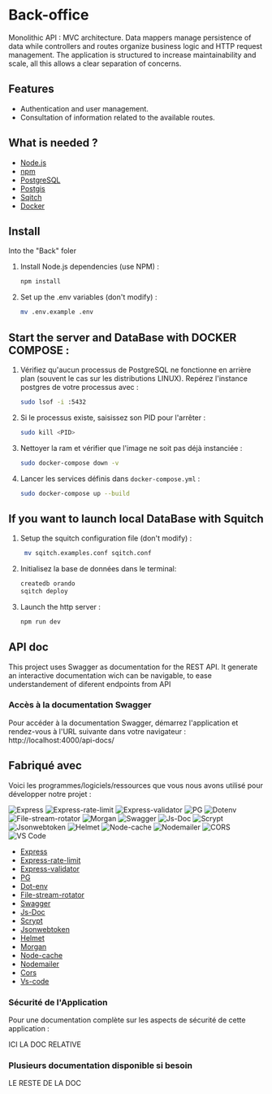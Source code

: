 # Back-office
 
Monolithic API : MVC architecture.
Data mappers manage persistence of data while controllers and routes organize business logic and HTTP request management. 
The application is structured to increase maintainability and scale, all this allows a clear separation of concerns.

## Features

- Authentication and user management.
- Consultation of information related to the available routes.

## What is needed ?

- [Node.js](https://nodejs.org/)
- [npm](https://www.npmjs.com/)
- [PostgreSQL](https://www.postgresql.org/)
- [Postgis](https://postgis.net/)
- [Sqitch](https://sqitch.org/)
- [Docker](https://www.docker.com/)

## Install
Into the "Back" foler

1. Install Node.js dependencies (use NPM) :

   ```bash
   npm install
   ```

2. Set up the .env variables (don't modify) : 

   ```bash
   mv .env.example .env
   ```

## Start the server and DataBase with DOCKER COMPOSE : 

1. Vérifiez qu'aucun processus de PostgreSQL ne fonctionne en arrière plan (souvent le cas sur les distributions LINUX). Repérez l'instance postgres de votre processus avec :

   ```bash
   sudo lsof -i :5432
   ```

3. Si le processus existe, saisissez son PID pour l'arrêter :

   ```bash
   sudo kill <PID>
   ```

5. Nettoyer la ram et vérifier que l'image ne soit pas déjà instanciée :
   ```bash
   sudo docker-compose down -v
   ```

6. Lancer les services définis dans `docker-compose.yml` :
   ```bash
   sudo docker-compose up --build
   ```
       

  
## If you want to launch local DataBase with Squitch 

1. Setup the squitch configuration file (don't modify) :
   ```bash
    mv sqitch.examples.conf sqitch.conf
   ```

3. Initialisez la base de données dans le terminal:
   ```bash
   createdb orando
   sqitch deploy
   ```

4. Launch the http server :
   ```bash
   npm run dev
   ```

## API doc
This project uses Swagger as documentation for the REST API. It generate an interactive documentation wich can be navigable, to ease understandement of diferent endpoints from API

### Accès à la documentation Swagger

Pour accéder à la documentation Swagger, démarrez l'application et rendez-vous à l'URL suivante dans votre navigateur : http://localhost:4000/api-docs/

## Fabriqué avec

Voici les programmes/logiciels/ressources que vous nous avons utilisé pour développer notre projet :

![Express](https://img.shields.io/badge/Express-000000?style=for-the-badge&logo=express&logoColor=white) ![Express-rate-limit](https://img.shields.io/badge/Express--Rate--Limit-000000?style=for-the-badge&logo=express&logoColor=white) ![Express-validator](https://img.shields.io/badge/Express--Validator-000000?style=for-the-badge&logo=express&logoColor=white) ![PG](https://img.shields.io/badge/PostgreSQL-336791?style=for-the-badge&logo=postgresql&logoColor=white) ![Dotenv](https://img.shields.io/badge/Dotenv-ECD53F?style=for-the-badge&logo=dotenv&logoColor=black) ![File-stream-rotator](https://img.shields.io/badge/File--Stream--Rotator-000000?style=for-the-badge) ![Morgan](https://img.shields.io/badge/Morgan-000000?style=for-the-badge&logo=morgan&logoColor=white) ![Swagger](https://img.shields.io/badge/Swagger-85EA2D?style=for-the-badge&logo=swagger&logoColor=black) ![Js-Doc](https://img.shields.io/badge/Js--Doc-000000?style=for-the-badge&logo=jsdoc&logoColor=white) ![Scrypt](https://img.shields.io/badge/Scrypt-000000?style=for-the-badge&logo=scrypt&logoColor=white) ![Jsonwebtoken](https://img.shields.io/badge/JsonWebToken-000000?style=for-the-badge&logo=jsonwebtokens&logoColor=white) ![Helmet](https://img.shields.io/badge/Helmet-000000?style=for-the-badge&logo=helmet&logoColor=white) ![Node-cache](https://img.shields.io/badge/Node--Cache-000000?style=for-the-badge) ![Nodemailer](https://img.shields.io/badge/Nodemailer-000000?style=for-the-badge&logo=nodemailer&logoColor=white) ![CORS](https://img.shields.io/badge/CORS-000000?style=for-the-badge&logo=cors&logoColor=white) ![VS Code](https://img.shields.io/badge/VS_Code-0078D4?style=for-the-badge&logo=visual%20studio%20code&logoColor=white)

- [Express](https://expressjs.com/)
- [Express-rate-limit](https://www.npmjs.com/package/express-rate-limit)
- [Express-validator](https://www.npmjs.com/package/express-validator)
- [PG](https://www.npmjs.com/package/pg)
- [Dot-env](https://www.npmjs.com/package/dotenv)
- [File-stream-rotator](https://www.npmjs.com/package/file-stream-rotator)
- [Swagger](https://swagger.io/resources/open-api/)
- [Js-Doc](https://jsdoc.app/)
- [Scrypt](https://www.npmjs.com/package/scrypt)
- [Jsonwebtoken](https://jwt.io/)
- [Helmet](https://www.npmjs.com/package/helmet)
- [Morgan](https://www.npmjs.com/package/morgan)
- [Node-cache](https://www.npmjs.com/package/node-cache)
- [Nodemailer](https://www.npmjs.com/package/nodemailer)
- [Cors](https://www.npmjs.com/package/cors)
- [Vs-code](https://code.visualstudio.com/)

### Sécurité de l'Application

Pour une documentation complète sur les aspects de sécurité de cette application : 

ICI LA DOC RELATIVE

### Plusieurs documentation disponible si besoin

LE RESTE DE LA DOC

